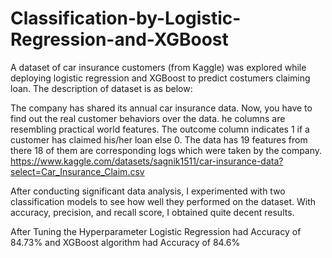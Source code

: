 # Classification-by-Logistic-Regression-and-XGBoost
A dataset of car insurance customers (from Kaggle) was explored while deploying logistic regression and XGBoost to predict costumers claiming loan.
The description of dataset is as below:

The company has shared its annual car insurance data. Now, you have to find out the real customer behaviors over the data. he columns are resembling practical world features. The outcome column indicates 1 if a customer has claimed his/her loan else 0. The data has 19 features from there 18 of them are corresponding logs which were taken by the company.
https://www.kaggle.com/datasets/sagnik1511/car-insurance-data?select=Car_Insurance_Claim.csv

After conducting significant data analysis, I experimented with two classification models to see how well they performed on the dataset. With accuracy, precision, and recall score, I obtained quite decent results.

After Tuning the Hyperparameter Logistic Regression had Accuracy of 84.73% and XGBoost algorithm had Accuracy of 84.6%
